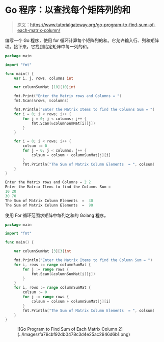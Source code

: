 # Go 程序：以查找每个矩阵列的和

> 原文：<https://www.tutorialgateway.org/go-program-to-find-sum-of-each-matrix-column/>

编写一个 Go 程序，使用 for 循环计算每个矩阵列的和。它允许输入行、列和矩阵项。接下来，它找到给定矩阵中每一列的和。

```go
package main

import "fmt"

func main() {
    var i, j, rows, columns int

    var columnSumMat [10][10]int

    fmt.Print("Enter the Matrix rows and Columns = ")
    fmt.Scan(&rows, &columns)

    fmt.Println("Enter the Matrix Items to find the Columns Sum = ")
    for i = 0; i < rows; i++ {
        for j = 0; j < columns; j++ {
            fmt.Scan(&columnSumMat[i][j])
        }
    }

    for i = 0; i < rows; i++ {
        colsum := 0
        for j = 0; j < columns; j++ {
            colsum = colsum + columnSumMat[j][i]
        }
        fmt.Println("The Sum of Matrix Column Elements  = ", colsum)
    }
}
```

```go
Enter the Matrix rows and Columns = 2 2
Enter the Matrix Items to find the Columns Sum = 
10 20
30 70
The Sum of Matrix Column Elements  =  40
The Sum of Matrix Column Elements  =  90
```

使用 For 循环范围求矩阵中每列之和的 Golang 程序。

```go
package main

import "fmt"

func main() {

    var columnSumMat [3][3]int

    fmt.Println("Enter the Matrix Items to find the Column Sum = ")
    for i, rows := range columnSumMat {
        for j := range rows {
            fmt.Scan(&columnSumMat[i][j])
        }
    }
    for i, rows := range columnSumMat {
        colsum := 0
        for j := range rows {
            colsum = colsum + columnSumMat[j][i]
        }
        fmt.Println("The Sum of Matrix Column Elements  = ", colsum)
    }
}
```

<figure class="wp-block-image size-large">![Go Program to Find Sum of Each Matrix Column 2](../Images/fa79cbf92db0478c3d4e25ac2946d6b1.png)</figure>